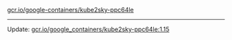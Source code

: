 [gcr.io/google-containers/kube2sky-ppc64le](https://hub.docker.com/r/cruse/kube2sky-ppc64le/tags/) 

----
Update: [gcr.io/google_containers/kube2sky-ppc64le:1.15](https://hub.docker.com/r/cruse/kube2sky-ppc64le/tags/)

